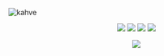 ![kahve](https://cdn.discordapp.com/attachments/915127663620923402/944560436051869736/xrd.png?raw=true)
<p align="center">
   <a href="https://discord.com/users/134372157496098816" target"blank_"><img src="https://img.shields.io/badge/discord%20-111111.svg?&style=for-the-badge&logo=discord&logoColor=white"></a>
   <a href="https://instagram.com/kahvebutkahpe" target"blank_"><img src="https://img.shields.io/badge/INSTAGRAM%20-111111.svg?&style=for-the-badge&logo=instagram&logoColor=white"></a>
   <a href="https://sptfy.com/kahverella" target"blank_"><img src="https://img.shields.io/badge/Spotify%20-111111.svg?&style=for-the-badge&logo=spotify&logoColor=white"></a>
   <a href="https://github.com/Kahverella" target"blank_"><img src="https://img.shields.io/badge/GitHub%20-111111.svg?&style=for-the-badge&logo=github&logoColor=white"></a>
</p>
<div align="center">
   <a href="https://discord.com/users/134372157496098816" target="_blank">
      <img src="https://lanyard-profile-readme.vercel.app/api/975146275802599524?bg=111111">
   </a>
</div>
